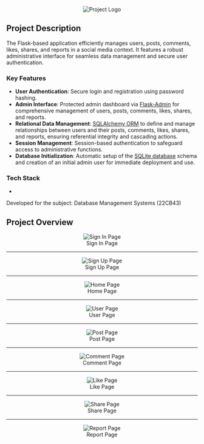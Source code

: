 <p align="center">
  <img src="app/assets/logo-transparent.png" alt="Project Logo">
</p>

## Project Description

The Flask-based application efficiently manages users, posts, comments, likes, shares, and reports in a social media context. It features a robust administrative interface for seamless data management and secure user authentication.

### Key Features

- **User Authentication**: Secure login and registration using password hashing.
- **Admin Interface**: Protected admin dashboard via [Flask-Admin](https://github.com/areebahmeddd/MediaDB/blob/main/app/admin_views.py) for comprehensive management of users, posts, comments, likes, shares, and reports.
- **Relational Data Management**: [SQLAlchemy ORM](https://github.com/areebahmeddd/MediaDB/blob/main/app/models.py) to define and manage relationships between users and their posts, comments, likes, shares, and reports, ensuring referential integrity and cascading actions.
- **Session Management**: Session-based authentication to safeguard access to administrative functions.
- **Database Initialization**: Automatic setup of the [SQLite database](https://github.com/areebahmeddd/MediaDB/blob/main/config.py) schema and creation of an initial admin user for immediate deployment and use.

### Tech Stack

-

Developed for the subject: Database Management Systems (22CB43)

## Project Overview

<p align="center">
  <img src="app/assets/sign_in.png" alt="Sign In Page">
  <br>
  Sign In Page
</p>

---

<p align="center">
  <img src="app/assets/sign_up.png" alt="Sign Up Page">
  <br>
  Sign Up Page
</p>

---

<p align="center">
  <img src="app/assets/home.png" alt="Home Page">
  <br>
  Home Page
</p>

---

<p align="center">
  <img src="app/assets/user.png" alt="User Page">
  <br>
  User Page
</p>

---

<p align="center">
  <img src="app/assets/post.png" alt="Post Page">
  <br>
  Post Page
</p>

---

<p align="center">
  <img src="app/assets/comment.png" alt="Comment Page">
  <br>
  Comment Page
</p>

---

<p align="center">
  <img src="app/assets/like.png" alt="Like Page">
  <br>
  Like Page
</p>

---

<p align="center">
  <img src="app/assets/share.png" alt="Share Page">
  <br>
  Share Page
</p>

---

<p align="center">
  <img src="app/assets/report.png" alt="Report Page">
  <br>
  Report Page
</p>
